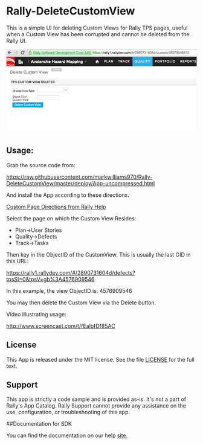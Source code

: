 Rally-DeleteCustomView
=========================

This is a simple UI for deleting Custom Views for Rally TPS pages, useful when a Custom View has been corrupted and cannot be deleted from the Rally UI.

![App Screenshot](https://raw.githubusercontent.com/markwilliams970/Rally-DeleteCustomView/master/images/screenshot1.png)

## Usage:

Grab the source code from:

https://raw.githubusercontent.com/markwilliams970/Rally-DeleteCustomView/master/deploy/App-uncompressed.html

And install the App according to these directions.

[Custom Page Directions from Rally Help](https://help.rallydev.com/use_apps#create)

Select the page on which the Custom View Resides:

* Plan->User Stories
* Quality->Defects
* Track->Tasks

Then key in the ObjectID of the CustomView. This is usually the last OID in this URL:

https://rally1.rallydev.com/#/2890731604d/defects?tpsSI=0&tpsV=gb%3A4576909546

In this example, the view ObjectID is: 4576909546

You may then delete the Custom View via the Delete button.

Video illustrating usage:

http://www.screencast.com/t/fEalbfDf85AC

## License

This App is released under the MIT license.  See the file [LICENSE](./LICENSE) for the full text.

## Support
This app is strictly a code sample and is provided as-is. It's not a part of Rally's App Catalog. Rally Support cannot provide any assistance on the use, configuration, or troubleshooting of this app.

##Documentation for SDK

You can find the documentation on our help [site.](https://developer.rallydev.com)